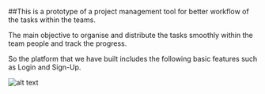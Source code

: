 ##This is a prototype of a project management tool  for better workflow of the tasks within the teams.

The main objective to organise and distribute the tasks smoothly within the team people and track the progress.

So the platform that we have built includes the following basic features such as Login and Sign-Up.

![alt text](http://url/to/img.png)
